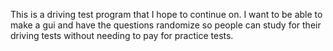 This is a driving test program that I hope to continue on. I want to be able to make a gui and have the questions randomize so people can study for their driving tests without needing to pay for practice tests.
